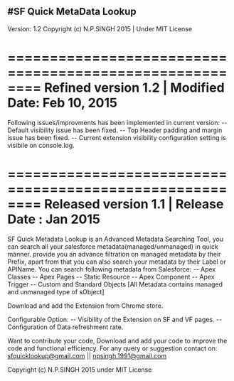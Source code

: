 #SF Quick MetaData Lookup
-------------------------------------
Version: 1.2
Copyright (c) N.P.SINGH 2015 | Under MIT License

========================================================
Refined version 1.2    |          Modified Date: Feb 10, 2015
========================================================
Following issues/improvments has been implemented in current version:
-- Default visibility issue has been fixed.
-- Top Header padding and margin issue has been fixed.
-- Current extension visibility configuration setting is visibile on console.log.


========================================================
Released version 1.1  |            Release Date :  Jan 2015
========================================================

SF Quick Metadata Lookup is an Advanced Metadata Searching Tool, you can search all your salesforce metadata(managed/unmanaged) in quick manner. provide you an advance filtration on managed metadata by their Prefix, apart from that you can also search your metadata by their Label or APIName. You can search following metadata from Salesforce:
-- Apex Classes
-- Apex Pages
-- Static Resource
-- Apex Component
-- Apex Trigger
-- Custom and Standard Objects
[All Metadata contains managed and unmanaged type of sObject]

Download and add the Extension from Chrome store.

Configurable Option:
-- Visibility of the Extension on SF and VF pages.
-- Configuration of Data refreshment rate.

Want to contribute your code, Download and add your code to improve the code and functional efficiency. For any query or suggestion contact on:
sfquicklookup@gmail.com || npsingh.1991@gmail.com 

Copyright (c) N.P.SINGH 2015 under MIT License


